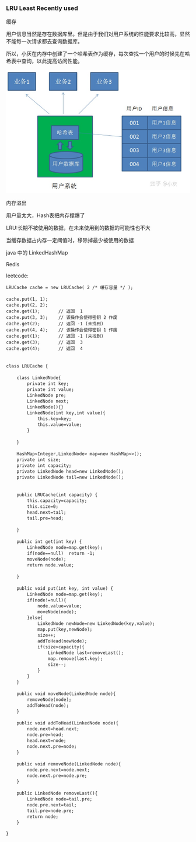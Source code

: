 ### LRU    Least Recently used

缓存

用户信息当然是存在数据库里。但是由于我们对用户系统的性能要求比较高，显然不能每一次请求都去查询数据库。


所以，小灰在内存中创建了一个哈希表作为缓存，每次查找一个用户的时候先在哈希表中查询，以此提高访问性能。

![Alt pic](https://github.com/tmdtimi/dailywork/blob/main/chapter/%E7%AE%97%E6%B3%95/pics/LRU1.png)


内存溢出

用户量太大，Hash表把内存撑爆了


LRU:长期不被使用的数据，在未来使用到的数据的可能性也不大

当缓存数据占内存一定阈值时，移除掉最少被使用的数据

java 中的 LinkedHashMap   

Redis


leetcode:


    LRUCache cache = new LRUCache( 2 /* 缓存容量 */ );

	cache.put(1, 1);
	cache.put(2, 2);
	cache.get(1);       // 返回  1
	cache.put(3, 3);    // 该操作会使得密钥 2 作废
	cache.get(2);       // 返回 -1 (未找到)
	cache.put(4, 4);    // 该操作会使得密钥 1 作废
	cache.get(1);       // 返回 -1 (未找到)
	cache.get(3);       // 返回  3
	cache.get(4);       // 返回  4


	class LRUCache {

	    class LinkedNode{
	        private int key;
	        private int value;
	        LinkedNode pre;
	        LinkedNode next;
	        LinkedNode(){}
	        LinkedNode(int key,int value){
	            this.key=key;
	            this.value=value;
	        }
	        
	    }
	
	    HashMap<Integer,LinkedNode> map=new HashMap<>();
	    private int size;
	    private int capacity;
	    private LinkedNode head=new LinkedNode();
	    private LinkedNode tail=new LinkedNode();
	
	
	    public LRUCache(int capacity) {
	        this.capacity=capacity;
	        this.size=0;
	        head.next=tail;
	        tail.pre=head;
	
	    }
	    
	    public int get(int key) {
	        LinkedNode node=map.get(key);
	        if(node==null)  return -1;
	        moveNode(node);
	        return node.value;
	
	    }
	    
	    public void put(int key, int value) {
	        LinkedNode node=map.get(key);
	        if(node!=null){
	            node.value=value;
	            moveNode(node);
	        }else{
	            LinkedNode newNode=new LinkedNode(key,value);
	            map.put(key,newNode);
	            size++;
	            addToHead(newNode);
	            if(size>capacity){
	                LinkedNode last=removeLast();
	                map.remove(last.key);
	                size--;
	            }
	        }
	    }
	
	    public void moveNode(LinkedNode node){
	        removeNode(node);
	        addToHead(node);
	    }
	
	    public void addToHead(LinkedNode node){
	        node.next=head.next;
	        node.pre=head;
	        head.next=node;
	        node.next.pre=node;
	    }
	
	    public void removeNode(LinkedNode node){
	        node.pre.next=node.next;
	        node.next.pre=node.pre;
	    }
	
	    public LinkedNode removeLast(){
	        LinkedNode node=tail.pre;
	        node.pre.next=tail;
	        tail.pre=node.pre;
	        return node;
	    }
}

